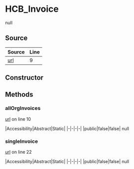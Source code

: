 # HCB_Invoice

null
## Source
|Source|Line|
|-|-|
|[url](https://github.com/devramsean0/hcb.js/blob/3a80272/src/api_endpoints/invoices.ts#L9)|9|
## Constructor
## Methods
### allOrgInvoices
[url](https://github.com/devramsean0/hcb.js/blob/3a80272/src/api_endpoints/invoices.ts#L10) on line 10  

|Accessibility|Abstract|Static|
|-|-|-|-|
|public|false|false|
null

### singleInvoice
[url](https://github.com/devramsean0/hcb.js/blob/3a80272/src/api_endpoints/invoices.ts#L22) on line 22  

|Accessibility|Abstract|Static|
|-|-|-|-|
|public|false|false|
null
